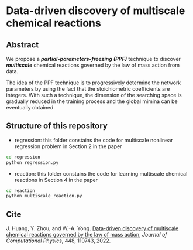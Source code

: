   

# Data-driven discovery of multiscale chemical reactions

## Abstract

We propose a ***partial-parameters-freezing (PPF)*** technique to discover ***multiscale*** chemical reactions governed by the law of mass action from data. 

The idea of the PPF technique is to progressively determine the network parameters by using the fact that the stoichiometric coefficients are integers. With such a technique, the dimension of the searching space is gradually reduced in the training process and the global mimina can be eventually obtained.

  

## Structure of this repository

  

  

- regression: this folder constains the code for multiscale nonlinear regression problem in Section 2 in the paper

```sh
cd regression
python regression.py
```

  

- reaction: this folder constains the code for learning multiscale chemical reactions in Section 4 in the paper

```sh
cd reaction
python multiscale_reaction.py
```
  

## Cite
J. Huang, Y. Zhou, and W.-A. Yong. [Data-driven discovery of multiscale chemical reactions governed by the law of mass action](https://www.sciencedirect.com/science/article/pii/S0021999121006380), *Journal of Computational Physics*, 448, 110743, 2022.
